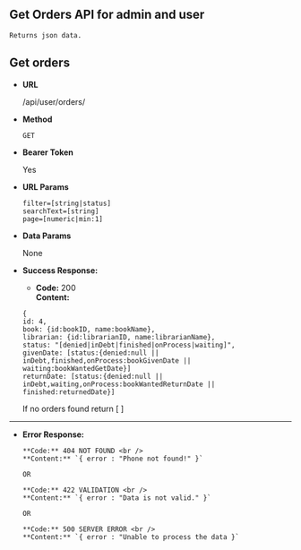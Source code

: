 **Get Orders API for admin and user**
----
    Returns json data.

## Get orders

* **URL**

  /api/user/orders/

* **Method**

  `GET`

* **Bearer Token**

  Yes

* **URL Params**

  `filter=[string|status]` <br/>
  `searchText=[string]` <br/>
  `page=[numeric|min:1]` <br/>

* **Data Params**

  None

* **Success Response:**

    * **Code:** 200 <br/>
      **Content:**

  `{`<br/>
  `id: 4, ` </br>
  `book: {id:bookID, name:bookName},` </br>
  `librarian: {id:librarianID, name:librarianName},`</br>
  `status: "[denied|inDebt|finished|onProcess|waiting]",`</br>
`givenDate: [status:{denied:null || inDebt,finished,onProcess:bookGivenDate || waiting:bookWantedGetDate}]`</br>
`returnDate: [status:{denied:null || inDebt,waiting,onProcess:bookWantedReturnDate || finished:returnedDate}]`</br>

  If no orders found return [ ]
----



* **Error Response:**


      **Code:** 404 NOT FOUND <br />
      **Content:** `{ error : "Phone not found!" }`

      OR

      **Code:** 422 VALIDATION <br />
      **Content:** `{ error : "Data is not valid." }`

      OR

      **Code:** 500 SERVER ERROR <br />
      **Content:** `{ error : "Unable to process the data }`


